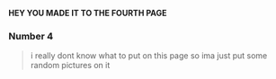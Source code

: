**HEY YOU MADE IT TO THE FOURTH PAGE**

### Number 4
>i really dont know what to put on this page so ima just put some random pictures on it
